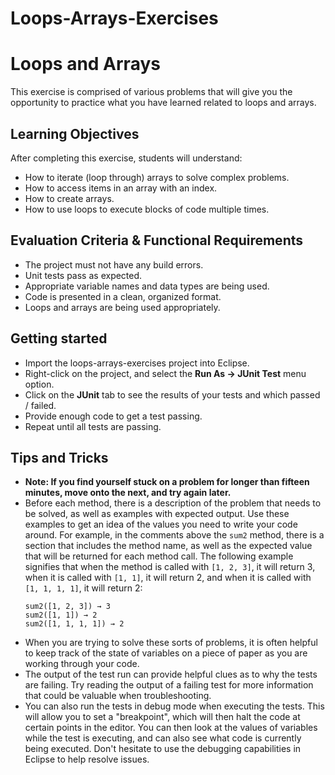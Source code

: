 # Loops-Arrays-Exercises
# Loops and Arrays

This exercise is comprised of various problems that will give you the opportunity to practice what you have learned related to loops and arrays.

## Learning Objectives

After completing this exercise, students will understand:

* How to iterate (loop through) arrays to solve complex problems.
* How to access items in an array with an index.
* How to create arrays.
* How to use loops to execute blocks of code multiple times.

## Evaluation Criteria & Functional Requirements

* The project must not have any build errors.
* Unit tests pass as expected.
* Appropriate variable names and data types are being used.
* Code is presented in a clean, organized format.
* Loops and arrays are being used appropriately.

## Getting started

* Import the loops-arrays-exercises project into Eclipse.
* Right-click on the project, and select the **Run As -> JUnit Test** menu option.
* Click on the **JUnit** tab to see the results of your tests and which passed / failed.
* Provide enough code to get a test passing.
* Repeat until all tests are passing.

## Tips and Tricks

* **Note: If you find yourself stuck on a problem for longer than fifteen minutes, move onto the next, and try again later.**
* Before each method, there is a description of the problem that needs to be solved, as well as examples with expected output. Use these examples to get an idea of the values you need to write your code around. For example, in the comments above the `sum2` method, there is a section that includes the method name, as well as the expected value that will be returned for each method call. The following example signifies that when the method is called with `[1, 2, 3]`, it will return 3, when it is called with `[1, 1]`, it will return 2, and when it is called with `[1, 1, 1, 1]`, it will return 2:
    ```
    sum2([1, 2, 3]) → 3
    sum2([1, 1]) → 2
    sum2([1, 1, 1, 1]) → 2
    ```
* When you are trying to solve these sorts of problems, it is often helpful to keep track of the state of variables on a piece of paper as you are working through your code.
* The output of the test run can provide helpful clues as to why the tests are failing. Try reading the output of a failing test for more information that could be valuable when troubleshooting.
* You can also run the tests in debug mode when executing the tests. This will allow you to set a "breakpoint", which will then halt the code at certain points in the editor. You can then look at the values of variables while the test is executing, and can also see what code is currently being executed. Don't hesitate to use the debugging capabilities in Eclipse to help resolve issues.
